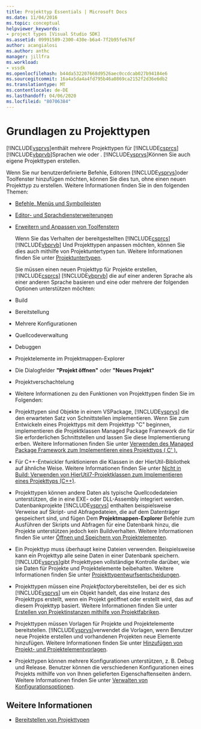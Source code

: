 ```yaml
---
title: Projekttyp Essentials | Microsoft Docs
ms.date: 11/04/2016
ms.topic: conceptual
helpviewer_keywords:
- project types [Visual Studio SDK]
ms.assetid: 09991589-2300-430e-b6a4-7f2b95fe676f
author: acangialosi
ms.author: anthc
manager: jillfra
ms.workload:
- vssdk
ms.openlocfilehash: b44da532207668d9526aec0ccdcab027b94184e6
ms.sourcegitcommit: 16a4a5da4a4fd795b46a0869ca2152f2d36e6db2
ms.translationtype: MT
ms.contentlocale: de-DE
ms.lasthandoff: 04/06/2020
ms.locfileid: "80706384"
---
```

# <a name="project-type-essentials"></a>Grundlagen zu Projekttypen
[!INCLUDE[vsprvs](../../code-quality/includes/vsprvs_md.md)]enthält mehrere Projekttypen für [!INCLUDE[csprcs](../../data-tools/includes/csprcs_md.md)] [!INCLUDE[vbprvb](../../code-quality/includes/vbprvb_md.md)]Sprachen wie oder . [!INCLUDE[vsprvs](../../code-quality/includes/vsprvs_md.md)]Können Sie auch eigene Projekttypen erstellen.

 Wenn Sie nur benutzerdefinierte Befehle, Editoren [!INCLUDE[vsprvs](../../code-quality/includes/vsprvs_md.md)]oder Toolfenster hinzufügen möchten, können Sie dies tun, ohne einen neuen Projekttyp zu erstellen. Weitere Informationen finden Sie in den folgenden Themen:

- [Befehle, Menüs und Symbolleisten](../../extensibility/internals/commands-menus-and-toolbars.md)

- [Editor- und Sprachdiensterweiterungen](../../extensibility/editor-and-language-service-extensions.md)

- [Erweitern und Anpassen von Toolfenstern](../../extensibility/extending-and-customizing-tool-windows.md)

  Wenn Sie das Verhalten der bereitgestellten [!INCLUDE[csprcs](../../data-tools/includes/csprcs_md.md)] [!INCLUDE[vbprvb](../../code-quality/includes/vbprvb_md.md)] Und Projekttypen anpassen möchten, können Sie dies auch mithilfe von Projektuntertypen tun. Weitere Informationen finden Sie unter [Projektuntertypen](../../extensibility/internals/project-subtypes.md).

  Sie müssen einen neuen Projekttyp für Projekte erstellen, [!INCLUDE[csprcs](../../data-tools/includes/csprcs_md.md)] [!INCLUDE[vbprvb](../../code-quality/includes/vbprvb_md.md)] die auf einer anderen Sprache als einer anderen Sprache basieren und eine oder mehrere der folgenden Optionen unterstützen möchten:

- Build

- Bereitstellung

- Mehrere Konfigurationen

- Quellcodeverwaltung

- Debuggen

- Projektelemente im Projektmappen-Explorer

- Die Dialogfelder **"Projekt öffnen"** oder **"Neues Projekt"**

- Projektverschachtelung

- Weitere Informationen zu den Funktionen von Projekttypen finden Sie im Folgenden:

- Projekttypen sind Objekte in einem VSPackage, [!INCLUDE[vsprvs](../../code-quality/includes/vsprvs_md.md)] die den erwarteten Satz von Schnittstellen implementieren. Wenn Sie zum Entwickeln eines Projekttyps mit dem Projekttyp "C" beginnen, implementieren die Projektklassen Managed Package Framework die für Sie erforderlichen Schnittstellen und lassen Sie diese Implementierung erben. Weitere Informationen finden Sie unter [Verwenden des Managed Package Framework zum Implementieren eines Projekttyps ( C' ).](../../extensibility/internals/using-the-managed-package-framework-to-implement-a-project-type-csharp.md)

- Für C++-Entwickler funktionieren die Klassen in der HierUtil-Bibliothek auf ähnliche Weise. Weitere Informationen finden Sie unter [Nicht in Build: Verwenden von HierUtil7-Projektklassen zum Implementieren eines Projekttyps (C++)](https://msdn.microsoft.com/library/a5c16a09-94a2-46ef-87b5-35b815e2f346).

- Projekttypen können andere Daten als typische Quellcodedateien unterstützen, die in eine EXE- oder DLL-Assembly integriert werden. Datenbankprojekte [!INCLUDE[vsprvs](../../code-quality/includes/vsprvs_md.md)] enthalten beispielsweise Verweise auf Skript- und Abfragedateien, die auf dem Datenträger gespeichert sind, und fügen Dem **Projektmappen-Explorer** Befehle zum Ausführen der Skripts und Abfragen für eine Datenbank hinzu, die Projekte unterstützen jedoch kein Buildverhalten. Weitere Informationen finden Sie unter [Öffnen und Speichern von Projektelementen](../../extensibility/internals/opening-and-saving-project-items.md).

- Ein Projekttyp muss überhaupt keine Dateien verwenden. Beispielsweise kann ein Projekttyp alle seine Daten in einer Datenbank speichern. [!INCLUDE[vsprvs](../../code-quality/includes/vsprvs_md.md)]gibt Projekttypen vollständige Kontrolle darüber, wie sie Daten für Projekte und Projektelemente beibehalten. Weitere Informationen finden Sie unter [Projekttypentwurfsentscheidungen](../../extensibility/internals/project-type-design-decisions.md).

- Projekttypen müssen eine *Projektfactory*bereitstellen, bei der es sich [!INCLUDE[vsprvs](../../code-quality/includes/vsprvs_md.md)] um ein Objekt handelt, das eine Instanz des Projekttyps erstellt, wenn ein Projekt geöffnet oder erstellt wird, das auf diesem Projekttyp basiert. Weitere Informationen finden Sie unter [Erstellen von Projektinstanzen mithilfe von Projektfabriken](../../extensibility/internals/creating-project-instances-by-using-project-factories.md).

- Projekttypen müssen Vorlagen für Projekte und Projektelemente bereitstellen. [!INCLUDE[vsprvs](../../code-quality/includes/vsprvs_md.md)]verwendet die Vorlagen, wenn Benutzer neue Projekte erstellen und vorhandenen Projekten neue Elemente hinzufügen. Weitere Informationen finden Sie unter [Hinzufügen von Projekt- und Projektelementvorlagen](../../extensibility/internals/adding-project-and-project-item-templates.md).

- Projekttypen können mehrere Konfigurationen unterstützen, z. B. Debug und Release. Benutzer können die verschiedenen Konfigurationen eines Projekts mithilfe von von Ihnen gelieferten Eigenschaftenseiten ändern. Weitere Informationen finden Sie unter [Verwalten von Konfigurationsoptionen](../../extensibility/internals/managing-configuration-options.md).

## <a name="see-also"></a>Weitere Informationen
- [Bereitstellen von Projekttypen](../../extensibility/internals/deploying-project-types.md)
